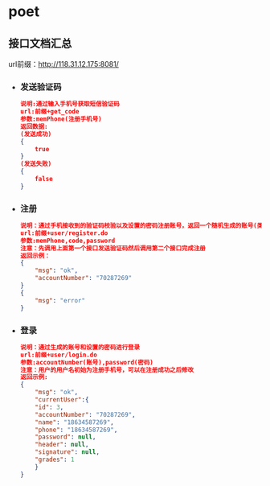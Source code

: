 # poet

## 接口文档汇总

url前缀：http://118.31.12.175:8081/

- ### 发送验证码

  ```json
  说明:通过输入手机号获取短信验证码
  url:前缀+get_code
  参数:memPhone(注册手机号)
  返回数据:
  (发送成功)
  {
      true
  }
  (发送失败)
  {
      false
  }
  ```

- ### 注册

  ```json
  说明：通过手机接收到的验证码校验以及设置的密码注册账号，返回一个随机生成的账号(类似于qq号)
  url:前缀+user/register.do
  参数:memPhone,code,password
  注意：先调用上面第一个接口发送验证码然后调用第二个接口完成注册
  返回示例：
  {
      "msg": "ok",
      "accountNumber": "70287269"
  }
  {
      "msg": "error"
  }
  ```

- ### 登录

  ```json
  说明：通过生成的账号和设置的密码进行登录
  url:前缀+user/login.do
  参数:accountNumber(账号),password(密码)
  注意：用户的用户名初始为注册手机号，可以在注册成功之后修改
  返回示例:
  {   
      "msg": "ok",
      "currentUser":{
      "id": 3,
      "accountNumber": "70287269",
      "name": "18634587269",
      "phone": "18634587269",    
      "password": null,
      "header": null,
      "signature": null,
      "grades": 1
      }
  }
  ```

  